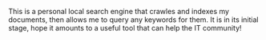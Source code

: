 This is a personal local search engine that crawles and indexes my documents, then allows me to query any keywords for them. It is in its initial stage, hope it amounts to a useful tool that can help the IT community!
